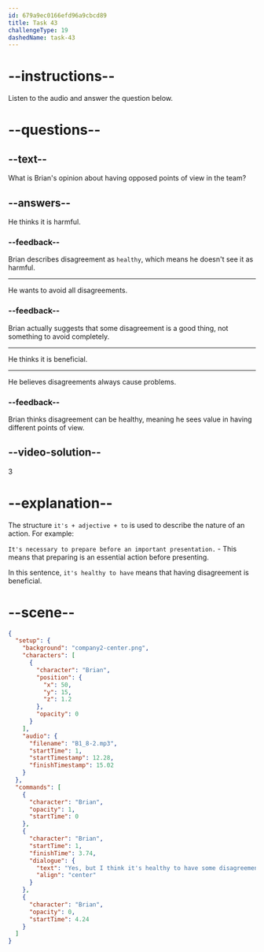 ```yaml
---
id: 679a9ec0166efd96a9cbcd89
title: Task 43
challengeType: 19
dashedName: task-43
---
```


<!-- (Audio) Brian: Yes, but I think it's healthy to have some disagreement. -->

# --instructions--

Listen to the audio and answer the question below.

# --questions--

## --text--

What is Brian's opinion about having opposed points of view in the team?

## --answers--

He thinks it is harmful.

### --feedback--

Brian describes disagreement as `healthy`, which means he doesn't see it as harmful.

---

He wants to avoid all disagreements.

### --feedback--

Brian actually suggests that some disagreement is a good thing, not something to avoid completely.

---

He thinks it is beneficial.

---

He believes disagreements always cause problems.

### --feedback--

Brian thinks disagreement can be healthy, meaning he sees value in having different points of view.

## --video-solution--

3

# --explanation--

The structure `it's + adjective + to` is used to describe the nature of an action. For example:

`It's necessary to prepare before an important presentation.` - This means that preparing is an essential action before presenting.

In this sentence, `it's healthy to have` means that having disagreement is beneficial.

# --scene--

```json
{
  "setup": {
    "background": "company2-center.png",
    "characters": [
      {
        "character": "Brian",
        "position": {
          "x": 50,
          "y": 15,
          "z": 1.2
        },
        "opacity": 0
      }
    ],
    "audio": {
      "filename": "B1_8-2.mp3",
      "startTime": 1,
      "startTimestamp": 12.28,
      "finishTimestamp": 15.02
    }
  },
  "commands": [
    {
      "character": "Brian",
      "opacity": 1,
      "startTime": 0
    },
    {
      "character": "Brian",
      "startTime": 1,
      "finishTime": 3.74,
      "dialogue": {
        "text": "Yes, but I think it's healthy to have some disagreement.",
        "align": "center"
      }
    },
    {
      "character": "Brian",
      "opacity": 0,
      "startTime": 4.24
    }
  ]
}
```
